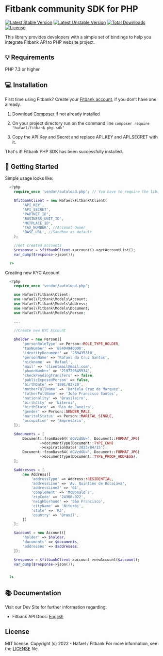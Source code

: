 # Fitbank community SDK for PHP

[![Latest Stable Version](http://poser.pugx.org/hafael/fitbank-php-sdk/v)](https://packagist.org/packages/hafael/fitbank-php-sdk)
[![Latest Unstable Version](http://poser.pugx.org/hafael/fitbank-php-sdk/v/unstable)](https://packagist.org/packages/hafael/fitbank-php-sdk)
[![Total Downloads](http://poser.pugx.org/hafael/fitbank-php-sdk/downloads)](https://packagist.org/packages/hafael/fitbank-php-sdk)
[![License](http://poser.pugx.org/hafael/fitbank-php-sdk/license)](https://packagist.org/packages/hafael/fitbank-php-sdk)

This library provides developers with a simple set of bindings to help you integrate Fitbank API to PHP website project.

## 💡 Requirements

PHP 7.3 or higher

## 💻 Installation 

First time using Fitbank? Create your [Fitbank account](https://www.fitbank.com), if you don’t have one already.

1. Download [Composer](https://getcomposer.org/doc/00-intro.md) if not already installed

2. On your project directory run on the command line
`composer require "hafael/fitbank-php-sdk"`

3. Copy the API Key and Secret and replace API_KEY and API_SECRET with it.

That's it! Fitbank PHP SDK has been successfully installed.

## 🌟 Getting Started
  
  Simple usage looks like:
  
```php
  <?php
    require_once 'vendor/autoload.php'; // You have to require the library from your Composer vendor folder

    $fitbankClient = new Hafael\Fitbank\Client(
        'API_KEY', 
        'API_SECRET', 
        'PARTNET_ID', 
        'BUSINESS_UNIT_ID',
        'MKTPLACE_ID',
        'TAX_NUMBER', //Account Owner
        'BASE_URL', //Sandbox as default
    );

    //Get created accounts
    $response = $fitbankClient->account()->getAccountList();
    var_dump($response->json());

  ?>
```


Creating new KYC Account

```php
  <?php
    require_once 'vendor/autoload.php';

    use Hafael\Fitbank\Client;
    use Hafael\Fitbank\Models\Account;
    use Hafael\Fitbank\Models\Address;
    use Hafael\Fitbank\Models\Document;
    use Hafael\Fitbank\Models\Person;

    ...

    //Create new KYC Account
    
    $holder = new Person([
        'personRoleType' => Person::ROLE_TYPE_HOLDER,
        'taxNumber' => '88494940090',
        'identityDocument' => '269435310',
        'personName' => 'Rafael da Cruz Santos',
        'nickname' => 'Rafael',
        'mail' => 'clientmail@mail.com',
        'phoneNumber' => '219729345534',
        'checkPendingTransfers' => false,
        'publicExposedPerson' => false,
        'birthDate' => '1991/03/20',
        'motherFullName' => 'Daniela Cruz de Marquez',
        'fatherFullName' => 'João Francisco Santos',
        'nationality' => 'Brasileiro',
        'birthCity' => 'Niterói',
        'birthState' => 'Rio de Janeiro',
        'gender' => Person::GENDER_MALE,
        'maritalStatus' => Person::MARITAL_SINGLE,
        'occupation' => 'Empresário',
    ]);

    $documents = [
        Document::fromBase64('dGVzdGU=', Document::FORMAT_JPG)
                ->documentType(Document::TYPE_CNH)
                ->expirationDate('2023/04/15'),
        Document::fromBase64('dGVzdGU=', Document::FORMAT_JPG)
                ->documentType(Document::TYPE_PROOF_ADDRESS),
    ];

    $addresses = [
        new Address([
            'addressType' => Address::RESIDENTIAL,
            'addressLine' => 'Av. Quintino de Bocaiúva',
            'addressLine2' => '61',
            'complement' => 'McDonald`s',
            'zipCode' => '24360-022',
            'neighborhood' => 'São Francisco',
            'cityName' => 'Niterói',
            'state' => 'RJ',
            'country' => 'Brasil',
        ])
    ];

    $account = new Account([
        'holder' => $holder,
        'documents' => $documents,
        'addresses' => $addresses,
    ]);

    $response = $fitbankClient->account->newAccount($account);
    var_dump($response->json());


  ?>
```

## 📚 Documentation 

Visit our Dev Site for further information regarding:
 - Fitbank API Docs: [English](https://dev.fitbank.com.br/docs)


## License 

MIT license. Copyright (c) 2022 - Hafael / Fitbank
For more information, see the [LICENSE](https://github.com/hafael/fitbank-php-sdk/blob/main/LICENSE) file.